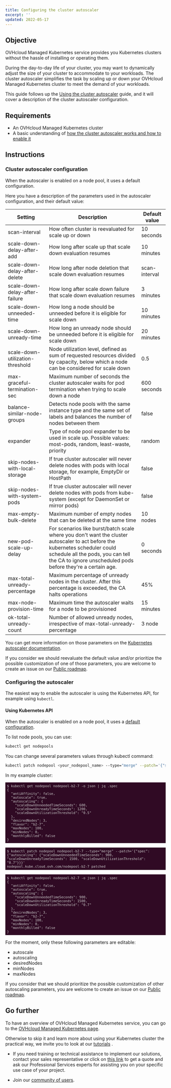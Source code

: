```yaml
---
title: Configuring the cluster autoscaler
excerpt: ''
updated: 2022-05-17
---
```


<style>
 pre {
     font-size: 14px;
 }
 pre.console {
   background-color: #300A24; 
   color: #ccc;
   font-family: monospace;
   padding: 5px;
   margin-bottom: 5px;
 }
 pre.console code {
   b   font-family: monospace !important;
   font-size: 0.75em;
   color: #ccc;
 }
 .small {
     font-size: 0.75em;
 }
</style>

## Objective

OVHcloud Managed Kubernetes service provides you Kubernetes clusters without the hassle of installing or operating them.

During the day-to-day life of your cluster, you may want to dynamically adjust the size of your cluster to accommodate to your workloads. The cluster autoscaler simplifies the task by scaling up or down your OVHcloud Managed Kubernetes cluster to meet the demand of your workloads.

This guide follows up the [Using the cluster autoscaler](/pages/public_cloud/containers_orchestration/managed_kubernetes/using-cluster-autoscaler) guide, and it will cover a description of the cluster autoscaler configuration.

## Requirements

- An OVHcloud Managed Kubernetes cluster
- A basic understanding of [how the cluster autoscaler works and how to enable it](/pages/public_cloud/containers_orchestration/managed_kubernetes/using-cluster-autoscaler)

## Instructions

### Cluster autoscaler configuration

When the autoscaler is enabled on a node pool, it uses a default configuration.

Here you have a description of the parameters used in the autoscaler configuration, and their default value:

| Setting	| Description |	Default value |
| ------- | ----------- | ------------- |
| scan-interval	| How often cluster is reevaluated for scale up or down	| 10 seconds |
| scale-down-delay-after-add	| How long after scale up that scale down evaluation resumes	| 10 minutes |
| scale-down-delay-after-delete	| How long after node deletion that scale down evaluation resumes	| scan-interval |
| scale-down-delay-after-failure	| How long after scale down failure that scale down evaluation resumes	| 3 minutes |
| scale-down-unneeded-time	| How long a node should be unneeded before it is eligible for scale down	| 10 minutes |
| scale-down-unready-time	| How long an unready node should be unneeded before it is eligible for scale down	| 20 minutes |
| scale-down-utilization-threshold	| Node utilization level, defined as sum of requested resources divided by capacity, below which a node can be considered for scale down	| 0.5 |
| max-graceful-termination-sec	| Maximum number of seconds the cluster autoscaler waits for pod termination when trying to scale down a node	| 600 seconds |
| balance-similar-node-groups	| Detects node pools with the same instance type and the same set of labels and balances the number of nodes between them	| false |
| expander	| Type of node pool expander to be used in scale up. Possible values: most-pods, random, least-waste, priority	| random |
| skip-nodes-with-local-storage	| If true cluster autoscaler will never delete nodes with pods with local storage, for example, EmptyDir or HostPath	| false |
| skip-nodes-with-system-pods	| If true cluster autoscaler will never delete nodes with pods from kube-system (except for DaemonSet or mirror pods)	| false |
| max-empty-bulk-delete	| Maximum number of empty nodes that can be deleted at the same time	| 10 nodes |
| new-pod-scale-up-delay	| For scenarios like burst/batch scale where you don't want the cluster autoscaler to act before the kubernetes scheduler could schedule all the pods, you can tell the CA to ignore unscheduled pods before they're a certain age.	| 0 seconds |
| max-total-unready-percentage	| Maximum percentage of unready nodes in the cluster. After this percentage is exceeded, the CA halts operations	| 45% |
| max-node-provision-time	| Maximum time the autoscaler waits for a node to be provisioned	| 15 minutes |
| ok-total-unready-count	| Number of allowed unready nodes, irrespective of max-total-unready-percentage	| 3 node |

You can get more information on those parameters on the [Kubernetes autoscaler documentation](https://github.com/kubernetes/autoscaler/blob/master/cluster-autoscaler/FAQ.md).

If you consider we should reevaluate the default value and/or prioritize the possible customization of one of those parameters, you are welcome to create an issue on our [Public roadmap](https://github.com/ovh/public-cloud-roadmap/projects/1).

### Configuring the autoscaler

The easiest way to enable the autoscaler is using the Kubernetes API, for example using `kubectl`.

#### Using Kubernetes API

When the autoscaler is enabled on a node pool, it uses a [default configuration](/pages/platform/kubernetes-k8s/configuring-cluster-autoscaler#cluster-autoscaler-configuration).

To list node pools, you can use:

```bash
kubectl get nodepools
```

You can change several parameters values through kubectl command:

```bash
kubectl patch nodepool <your_nodepool_name> --type="merge" --patch='{"spec": {"autoscaling": {"scaleDownUnneededTimeSeconds": <a_value>, "scaleDownUnreadyTimeSeconds": <another_value>, "scaleDownUtilizationThreshold": "<and_another_one>"}}}'
```

In my example cluster:
<pre class="console"><code>$ kubectl get nodepool nodepool-b2-7 -o json | jq .spec
{
  "antiAffinity": false,
  "autoscale": true,
  "autoscaling": {
    "scaleDownUnneededTimeSeconds": 600,
    "scaleDownUnreadyTimeSeconds": 1200,
    "scaleDownUtilizationThreshold": "0.5"
  },
  "desiredNodes": 3,
  "flavor": "b2-7",
  "maxNodes": 100,
  "minNodes": 0,
  "monthlyBilled": false
}
</code></pre>

<pre class="console"><code>$ kubectl patch nodepool nodepool-b2-7 --type="merge" --patch='{"spec": {"autoscaling": {"scaleDownUnneededTimeSeconds": 900, "scaleDownUnreadyTimeSeconds": 1500, "scaleDownUtilizationThreshold": "0.7"}}}'
nodepool.kube.cloud.ovh.com/nodepool-b2-7 patched
</code></pre>

<pre class="console"><code>$ kubectl get nodepool nodepool-b2-7 -o json | jq .spec
{
  "antiAffinity": false,
  "autoscale": true,
  "autoscaling": {
    "scaleDownUnneededTimeSeconds": 900,
    "scaleDownUnreadyTimeSeconds": 1500,
    "scaleDownUtilizationThreshold": "0.7"
  },
  "desiredNodes": 3,
  "flavor": "b2-7",
  "maxNodes": 100,
  "minNodes": 0,
  "monthlyBilled": false
}
</code></pre>

For the moment, only these following parameters are editable:

- autoscale
- autoscaling
- desiredNodes
- minNodes
- maxNodes

If you consider that we should prioritize the possible customization of other autoscaling parameters, you are welcome to create an issue on our [Public roadmap](https://github.com/ovh/public-cloud-roadmap/projects/1).

## Go further

To have an overview of OVHcloud Managed Kubernetes service, you can go to the [OVHcloud Managed Kubernetes page](https://www.ovh.com/public-cloud/kubernetes/).

Otherwise to skip it and learn more about using your Kubernetes cluster the practical way, we invite you to look at our  [tutorials](/products/public-cloud-containers-orchestration-managed-kubernetes-k8s) .

- If you need training or technical assistance to implement our solutions, contact your sales representative or click on [this link](https://www.ovhcloud.com/en/professional-services/) to get a quote and ask our Professional Services experts for assisting you on your specific use case of your project.

- Join our [community of users](https://community.ovh.com/en/).
